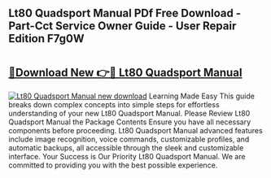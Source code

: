 ## Lt80 Quadsport Manual PDf Free Download - Part-Cct Service Owner Guide - User Repair Edition F7g0W

# <h2><a href="http://bc88273.oget.top/?id=Lt80+Quadsport+Manual">🔗Download New 👉🔴 Lt80 Quadsport Manual</a></h2>

[![Lt80 Quadsport Manual new download](https://i.imgur.com/5g1atiW.png)](http://bc88273.oget.top/?id=Lt80+Quadsport+Manual)
Learning Made Easy This guide breaks down complex concepts into simple steps for effortless understanding of your new Lt80 Quadsport Manual. Please Review Lt80 Quadsport Manual the Package Contents Ensure you have all necessary components before proceeding. Lt80 Quadsport Manual advanced features include image recognition, voice commands, customizable profiles, and automatic backups, all accessible through the sleek and customizable interface. Your Success is Our Priority Lt80 Quadsport Manual. We are committed to providing you with the best possible experience.
